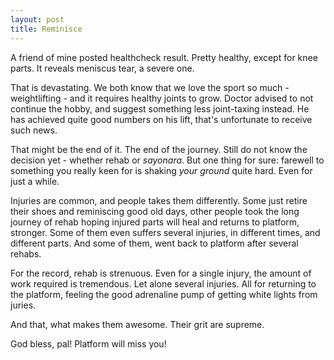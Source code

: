 ```yaml
---
layout: post
title: Reminisce
--- 
```


A friend of mine posted healthcheck result. Pretty healthy, except for knee parts. It reveals meniscus tear, a severe one.

That is devastating. We both know that we love the sport so much - weightlifting - and it requires healthy joints to grow. Doctor advised    to not continue the hobby, and suggest something less joint-taxing instead. He has achieved quite good numbers on his lift, that's unfortunate to receive such news.

That might be the end of it. The end of the journey. Still do not know the decision yet - whether rehab or *sayonara*. But one thing for sure: farewell to something you really keen for is shaking *your ground* quite hard. Even for just a while.

Injuries are common, and people takes them differently. Some just retire their shoes and reminiscing good old days, other people took the long journey of rehab hoping injured parts will heal and returns to platform, stronger. Some of them even suffers several injuries, in different times, and different parts. And some of them, went back to platform after several rehabs.

For the record, rehab is strenuous. Even for a single injury, the amount of work required is tremendous. Let alone several injuries. All for returning to the platform, feeling the good adrenaline pump of getting white lights from juries.    

And that, what makes them awesome. Their grit are supreme.

God bless, pal! Platform will miss you!